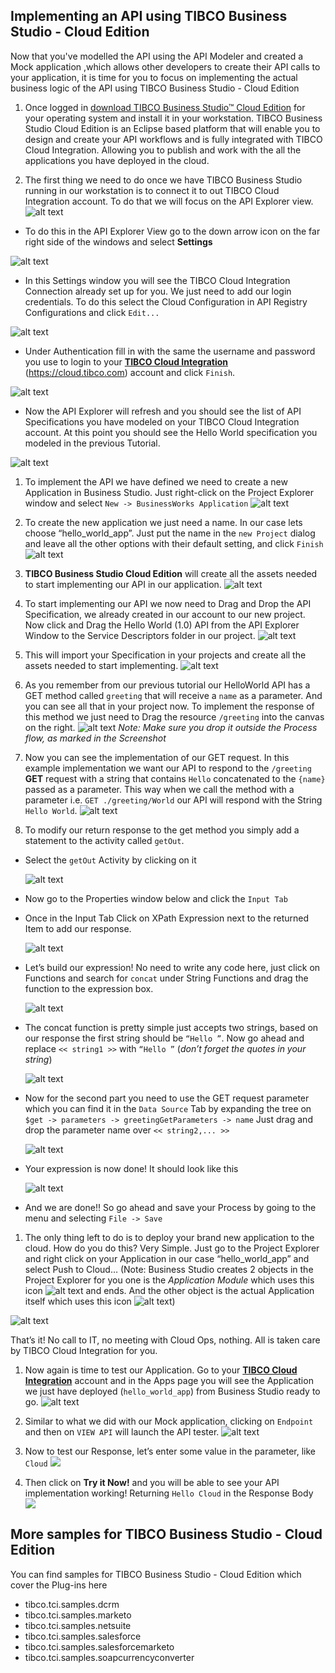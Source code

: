 ## Implementing an API using TIBCO Business Studio - Cloud Edition
Now that you've modelled the API using the API Modeler and created a Mock application ,which allows other developers to create their API calls to your application, it is time for you to focus on implementing the actual business logic of the API using TIBCO Business Studio - Cloud Edition

1. Once logged in [download TIBCO Business Studio™ Cloud Edition](https://community.tibco.com/wiki/tibcor-cloud-integration-frequently-asked-questions#toc-10) for your operating system and install it in your workstation. TIBCO Business Studio Cloud Edition is an Eclipse based platform that will enable you to design and create your API workflows and is fully integrated with TIBCO Cloud Integration. Allowing you to publish and work with the all the applications you have deployed in the cloud.

1. The first thing we need to do once we have TIBCO Business Studio running in our workstation is to connect it to out TIBCO Cloud Integration account. To do that we will focus on the API Explorer view. ![alt text](https://d2wh20haedxe3f.cloudfront.net/sites/default/files/image11_0.png)
  * To do this in the API Explorer View go to the down arrow icon  on the far right side of the windows and select **Settings**

  ![alt text](https://d2wh20haedxe3f.cloudfront.net/sites/default/files/image23_0.png)
  * In this Settings window you will see the  TIBCO Cloud Integration Connection already set up for you. We just need to add our login credentials. To do this select the Cloud Configuration in API Registry Configurations and click `Edit...`

  ![alt text](https://d2wh20haedxe3f.cloudfront.net/sites/default/files/image26.png)
  * Under Authentication fill in with the same the username and password you use to login to your **[TIBCO Cloud Integration](http://cloud.tibco.com/)** (https://cloud.tibco.com) account and click `Finish`.

  ![alt text](https://d2wh20haedxe3f.cloudfront.net/sites/default/files/image03_2.png)
  * Now the API Explorer will refresh and you should see the list of API Specifications you have modeled on your TIBCO Cloud Integration account. At this point you should see the Hello World specification you modeled in the previous Tutorial.

  ![alt text](https://d2wh20haedxe3f.cloudfront.net/sites/default/files/image27.png)

1. To implement the API we have defined we need to create a new Application in Business Studio. Just right-click on the Project Explorer window and select `New -> BusinessWorks Application`
![alt text](https://d2wh20haedxe3f.cloudfront.net/sites/default/files/image04_1.png)

1. To create the new application we just need a name. In our case lets choose “hello_world_app”. Just put the name in the `new Project` dialog and leave all the other options with their default setting, and click `Finish`
![alt text](https://d2wh20haedxe3f.cloudfront.net/sites/default/files/image01_1.png)

1. **TIBCO Business Studio Cloud Edition** will create all the assets needed to start implementing our API in our application.
![alt text](https://d2wh20haedxe3f.cloudfront.net/sites/default/files/image18_0.png)

1. To start implementing our API we now need to Drag and Drop the API Specification, we already created in our account to our new project. Now click and Drag the Hello World (1.0) API from the API Explorer Window to the Service Descriptors folder in our project.
![alt text](https://d2wh20haedxe3f.cloudfront.net/sites/default/files/image05_1.png)

1. This will import your Specification in your projects and create all the assets needed to start implementing.
![alt text](https://d2wh20haedxe3f.cloudfront.net/sites/default/files/image07_0.png)

1. As you remember from our previous tutorial our HelloWorld API has a GET method called `greeting` that will receive a `name` as a parameter.  And you can see all that in your project now. To implement the response of this method we just need to Drag the resource `/greeting` into the canvas on the right.
![alt text](https://d2wh20haedxe3f.cloudfront.net/sites/default/files/image02_1.png)
_Note: Make sure you drop it outside the Process flow, as marked in the Screenshot_

1. Now you can see the implementation of our GET request. In this example implementation we want our API to respond to the `/greeting` **GET** request with a string that contains `Hello` concatenated to the `{name}` passed as a parameter.
This way when we call the method with a parameter i.e. `GET ./greeting/World` our API will respond with the String `Hello World`.
![alt text](https://d2wh20haedxe3f.cloudfront.net/sites/default/files/image12_0.png)

1. To modify our return response to the get method you simply add a statement to the activity called `getOut`.
  * Select the `getOut` Activity by clicking on it

    ![alt text](https://d2wh20haedxe3f.cloudfront.net/sites/default/files/image06_0.png)
  * Now go to the Properties window below and click the `Input Tab`
  * Once in the Input Tab Click on XPath Expression next to the returned Item to add our response.

    ![alt text](https://d2wh20haedxe3f.cloudfront.net/sites/default/files/image09_0.png)
  * Let’s build our expression! No need to write any code here, just click on Functions and search for `concat` under String Functions and drag the function to the expression box.

    ![alt text](https://d2wh20haedxe3f.cloudfront.net/sites/default/files/image17_0.png)
  * The concat function is pretty simple just accepts two strings, based on our response the first string should be `“Hello ”`. Now go ahead and replace `<< string1 >>` with `“Hello ”` (_don’t forget the quotes in your string_)

    ![alt text](https://d2wh20haedxe3f.cloudfront.net/sites/default/files/image24_0.png)
  * Now for the second part you need to use the GET request parameter which you can find it in the `Data Source` Tab by expanding the tree on `$get -> parameters -> greetingGetParameters -> name` Just drag and drop the parameter name over `<< string2,... >>`

    ![alt text](https://d2wh20haedxe3f.cloudfront.net/sites/default/files/image25_0.png)
  * Your expression is now done! It should look like this

    ![alt text](https://d2wh20haedxe3f.cloudfront.net/sites/default/files/image21_0.png)
  * And we are done!! So go ahead and save your Process by going to the menu and selecting `File -> Save`

1. The only thing left to do is to deploy your brand new application to the cloud. How do you do this?
Very Simple. Just go to the Project Explorer and right click on your Application in our case “hello_world_app” and select Push to Cloud…
(Note: Business Studio creates 2 objects in the Project Explorer for you one is the  _Application Module_ which uses this icon ![alt text](https://d2wh20haedxe3f.cloudfront.net/sites/default/files/image22_0.png) and ends.
And the other object is the actual Application itself which uses this icon ![alt text](https://d2wh20haedxe3f.cloudfront.net/sites/default/files/image16_0.png))

  ![alt text](https://d2wh20haedxe3f.cloudfront.net/sites/default/files/image10_0.png)

  That’s it! No call to IT, no meeting with Cloud Ops, nothing. All is taken care by TIBCO Cloud Integration for you.

1. Now again is time to test our Application. Go to your **[TIBCO Cloud Integration](https://cloud.tibco.com)** account and in the Apps page you will see the Application we just have deployed (`hello_world_app`) from Business Studio ready to go.
![alt text](https://d2wh20haedxe3f.cloudfront.net/sites/default/files/image00_1.png)

1. Similar to what we did with our Mock application, clicking on `Endpoint` and then on `VIEW API` will launch the API tester.
![alt text](https://d2wh20haedxe3f.cloudfront.net/sites/default/files/image15_0.png)

1. Now to test our Response, let’s enter some value in the parameter, like `Cloud`
![](https://d2wh20haedxe3f.cloudfront.net/sites/default/files/image13_0.png)

1. Then click on **Try it Now!** and you will be able to see your API implementation working! Returning `Hello Cloud` in the Response Body
![](https://d2wh20haedxe3f.cloudfront.net/sites/default/files/image29.png)

## More samples for TIBCO Business Studio - Cloud Edition
You can find samples for TIBCO Business Studio - Cloud Edition which cover the Plug-ins here
* tibco.tci.samples.dcrm
* tibco.tci.samples.marketo
* tibco.tci.samples.netsuite
* tibco.tci.samples.salesforce
* tibco.tci.samples.salesforcemarketo
* tibco.tci.samples.soapcurrencyconverter
